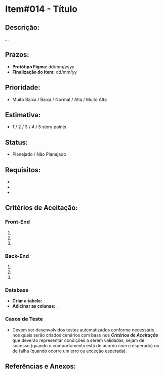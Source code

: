 # Item#014 - Título

## **Descrição:**  
*...*

## **Prazos**:
- **Protótipo Figma:** dd/mm/yyyy
- **Finalização do Item:** dd/mm/yy

## **Prioridade**:
- Muito Baixa / Baixa / Normal / Alta / Muito Alta

## **Estimativa**:
- 1 / 2 / 3 / 4 / 5 story points

## **Status**:
- Planejado / Não Planejado

## **Requisitos:**
- 
- 
- 

## **Critérios de Aceitação:**

### **Front-End**
1. 
2. 
3. 

### **Back-End**
1. 
2. 
3. 

### **Database**  
- **Criar a tabela:** .
- **Adicinar as colunas:** .

### **Casos de Teste**
- Devem ser desenvolvidos testes automatizados conforme necessário, nos quais serão criados cenários com base nos ***Critérios de Aceitação*** que deverão representar condições a serem validadas, sejam de sucesso (quando o comportamento está de acordo com o esperado) ou de falha (quando ocorre um erro ou exceção esperada).

## **Referências e Anexos**:
